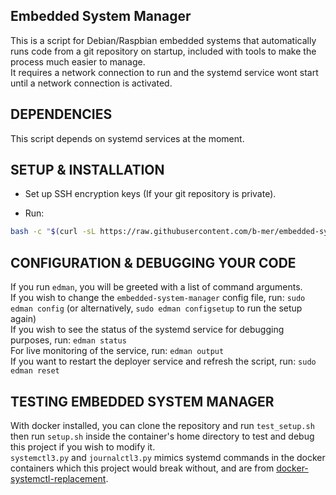 Embedded System Manager
-----------------------

This is a script for Debian/Raspbian embedded systems that automatically runs code from a git repository on startup, included with tools to make the process much easier to manage.  
It requires a network connection to run and the systemd service wont start until a network connection is activated.

DEPENDENCIES
------------

This script depends on systemd services at the moment.

SETUP & INSTALLATION
--------------------

- Set up SSH encryption keys (If your git repository is private).

- Run:
```bash
bash -c "$(curl -sL https://raw.githubusercontent.com/b-mer/embedded-system-manager/main/install.sh)"
```

CONFIGURATION & DEBUGGING YOUR CODE
-----------------------------------

If you run `edman`, you will be greeted with a list of command arguments.  
If you wish to change the `embedded-system-manager` config file, run: `sudo edman config` (or alternatively, `sudo edman configsetup` to run the setup again)  
If you wish to see the status of the systemd service for debugging purposes, run: `edman status`  
For live monitoring of the service, run: `edman output`  
If you want to restart the deployer service and refresh the script, run: `sudo edman reset`

TESTING EMBEDDED SYSTEM MANAGER
-------------------------------

With docker installed, you can clone the repository and run `test_setup.sh` then run `setup.sh` inside the container's home directory to test and debug this project if you wish to modify it.  
`systemctl3.py` and `journalctl3.py` mimics systemd commands in the docker containers which this project would break without, and are from [docker-systemctl-replacement](https://github.com/gdraheim/docker-systemctl-replacement).
